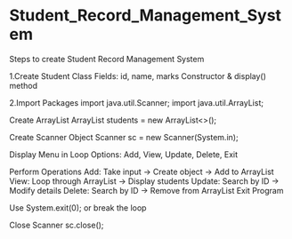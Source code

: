 # Student_Record_Management_System
Steps to create Student Record Management System

1.Create Student Class Fields: id, name, marks Constructor & display() method

2.Import Packages import java.util.Scanner; import java.util.ArrayList;

Create ArrayList ArrayList students = new ArrayList<>();

Create Scanner Object Scanner sc = new Scanner(System.in);

Display Menu in Loop Options: Add, View, Update, Delete, Exit

Perform Operations Add: Take input → Create object → Add to ArrayList View: Loop through ArrayList → Display students Update: Search by ID → Modify details Delete: Search by ID → Remove from ArrayList Exit Program

Use System.exit(0); or break the loop

Close Scanner sc.close();
